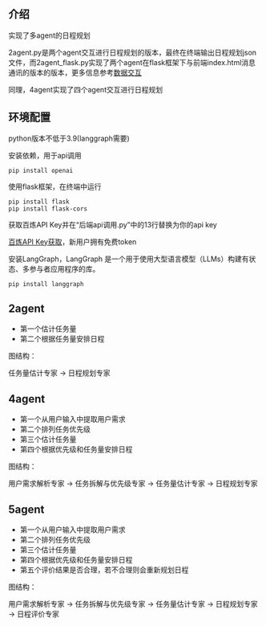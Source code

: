 ## 介绍
实现了多agent的日程规划

2agent.py是两个agent交互进行日程规划的版本，最终在终端输出日程规划json文件，而2agent_flask.py实现了两个agent在flask框架下与前端index.html消息通讯的版本的版本，更多信息参考[数据交互](../前后端数据交互)

同理，4agent实现了四个agent交互进行日程规划

## 环境配置
python版本不低于3.9(langgraph需要)

安装依赖，用于api调用
```
pip install openai
```

使用flask框架，在终端中运行
```
pip install flask 
pip install flask-cors
```

获取百炼API Key并在“后端api调用.py”中的13行替换为你的api key

[百炼API Key获取](https://bailian.console.aliyun.com/?tab=model#/api-key)，新用户拥有免费token

安装LangGraph，LangGraph 是一个用于使用大型语言模型（LLMs）构建有状态、多参与者应用程序的库。
```
pip install langgraph
```

## 2agent
- 第一个估计任务量
- 第二个根据任务量安排日程

图结构：

任务量估计专家 -> 日程规划专家

## 4agent
- 第一个从用户输入中提取用户需求
- 第二个排列任务优先级
- 第三个估计任务量
- 第四个根据优先级和任务量安排日程

图结构：

用户需求解析专家 -> 任务拆解与优先级专家 -> 任务量估计专家 -> 日程规划专家

## 5agent
- 第一个从用户输入中提取用户需求
- 第二个排列任务优先级
- 第三个估计任务量
- 第四个根据优先级和任务量安排日程
- 第五个评价结果是否合理，若不合理则会重新规划日程

图结构：

用户需求解析专家 -> 任务拆解与优先级专家 -> 任务量估计专家 -> 日程规划专家 -> 日程评价专家


